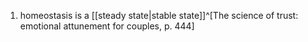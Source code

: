 1. homeostasis is a [[steady state|stable state]]^[The science of trust: emotional attunement for couples, p. 444]